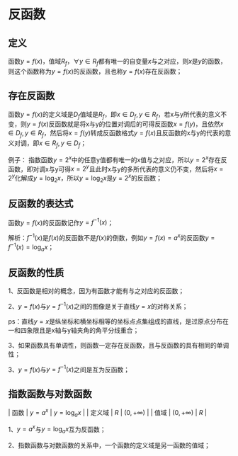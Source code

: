 # 反函数
## 定义
函数$y=f(x)$，值域$R_{f}$，$\forall y\in R_{f}$都有唯一的自变量$x$与之对应，则$x$是$y$的函数，则这个函数称为$y=f(x)$的反函数，且也称$y=f(x)$存在反函数；

## 存在反函数
函数$y=f(x)$的定义域是$D_{f}$值域是$R_{f}$，即$x\in D_{f},y\in R_{f}$，若x与y所代表的意义不变，则$y=f(x)$反函数就是将x与y的位置对调后的可得反函数$x=f(y)$，且依然$x\in D_{f},y\in R_{f}$，然后将$x=f(y)$转成反函数格式$y=f(x)$且反函数的x与y的代表的意义对调，即$x\in R_{f},y\in D_{f}$；

例子：
指数函数$y=2^{x}$中的任意y值都有唯一的x值与之对应，所以$y=2^{x}$存在反函数，即对调x与y可得$x=2^{y}$且此时x与y的多所代表的意义仍不变，然后将$x=2^{y}$化解成$y=\log_{2}{x}$，所以$y=\log_{2}{x}$是$y=2^{x}$的反函数；

## 反函数的表达式
函数$y=f(x)$的反函数记作$y=f^{-1}(x)$；

解析：$f^{-1}(x)$是$f(x)$的反函数不是$f(x)$的倒数，例如$y=f(x)=a^{x}$的反函数$y=f^{-1}(x)=\log_{a}{x}$；

## 反函数的性质
1、反函数是相对的概念，因为有函数才能有与之对应的反函数；

2、$y=f(x)$与$y=f^{-1}(x)$之间的图像是关于直线$y=x$的对称关系；

ps：直线$y=x$是纵坐标和横坐标相等的坐标点点集组成的直线，是过原点分布在一和四象限且是x轴与y轴夹角的角平分线重合；

3、如果函数具有单调性，则函数一定存在反函数，且与反函数的具有相同的单调性；

3、$y=f(x)$与$y=f^{-1}(x)$之间是互为反函数；

## 指数函数与对数函数
| 函数 | $y=a^{x}$ | $y=\log_{a}{x}$ |
| 定义域 | $R$ | $(0,+\infty)$ |
| 值域 | $(0,+\infty)$ | $R$ |

1、$y=a^{x}$与$y=\log_{a}{x}$互为反函数；

2、指数函数与对数函数的关系中，一个函数的定义域是另一函数的值域；
